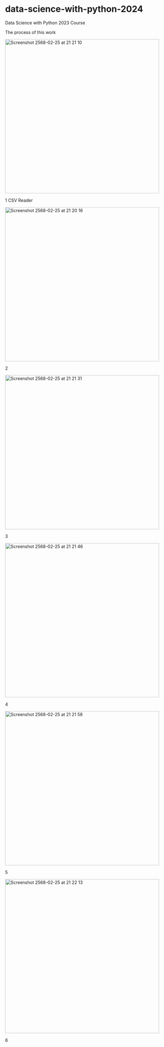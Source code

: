 # data-science-with-python-2024
Data Science with Python 2023 Course

The process of this work

<img width="500" alt="Screenshot 2568-02-25 at 21 21 10" src="https://github.com/user-attachments/assets/48f08243-2ab4-418f-aa20-d368b2c43397" />

1 CSV Reader


<img width="500" alt="Screenshot 2568-02-25 at 21 20 16" src="https://github.com/user-attachments/assets/facf2f8b-9e77-4d91-b841-953af174b99b" />

2


<img width="500" alt="Screenshot 2568-02-25 at 21 21 31" src="https://github.com/user-attachments/assets/6a328527-d9b7-4fad-b918-84389bd46e52" /> 

3

<img width="500" alt="Screenshot 2568-02-25 at 21 21 46" src="https://github.com/user-attachments/assets/80e58635-c47b-4202-aa7e-db153b561988" />

4


<img width="500" alt="Screenshot 2568-02-25 at 21 21 58" src="https://github.com/user-attachments/assets/64eb0854-2bdc-4bc7-b9a4-54187212ceab" />

5

<img width="500" alt="Screenshot 2568-02-25 at 21 22 13" src="https://github.com/user-attachments/assets/aff2963b-a982-4cd9-91a9-3506cac2c005" />

6


